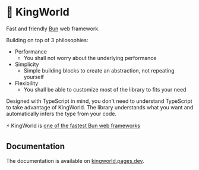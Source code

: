 # 🦊 KingWorld
Fast and friendly [Bun](https://bun.sh) web framework.

Building on top of 3 philosophies:
- Performance
    - You shall not worry about the underlying performance
- Simplicity
    - Simple building blocks to create an abstraction, not repeating yourself
- Flexibility
    - You shall be able to customize most of the library to fits your need

Designed with TypeScript in mind, you don't need to understand TypeScript to take advantage of KingWorld. The library understands what you want and automatically infers the type from your code.

⚡️ KingWorld is [one of the fastest Bun web frameworks](https://github.com/SaltyAom/bun-http-framework-benchmark)

## Documentation
The documentation is available on [kingworld.pages.dev](https://kingworld.pages.dev).
